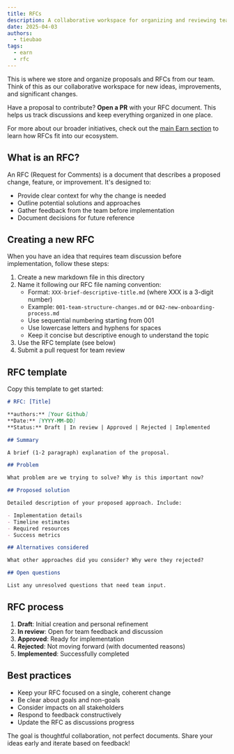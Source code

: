 ```yaml
---
title: RFCs
description: A collaborative workspace for organizing and reviewing team proposals, ideas, and significant changes through structured RFC documents
date: 2025-04-03
authors:
  - tieubao
tags:
  - earn
  - rfc
---
```


This is where we store and organize proposals and RFCs from our team. Think of this as our collaborative workspace for new ideas, improvements, and significant changes.

Have a proposal to contribute? **Open a PR** with your RFC document. This helps us track discussions and keep everything organized in one place.

For more about our broader initiatives, check out the [main Earn section](../earn/README.md) to learn how RFCs fit into our ecosystem.

## What is an RFC?

An RFC (Request for Comments) is a document that describes a proposed change, feature, or improvement. It's designed to:

- Provide clear context for why the change is needed
- Outline potential solutions and approaches
- Gather feedback from the team before implementation
- Document decisions for future reference

## Creating a new RFC

When you have an idea that requires team discussion before implementation, follow these steps:

1. Create a new markdown file in this directory
2. Name it following our RFC file naming convention:
   - Format: `XXX-brief-descriptive-title.md` (where XXX is a 3-digit number)
   - Example: `001-team-structure-changes.md` or `042-new-onboarding-process.md`
   - Use sequential numbering starting from 001
   - Use lowercase letters and hyphens for spaces
   - Keep it concise but descriptive enough to understand the topic
3. Use the RFC template (see below)
4. Submit a pull request for team review

## RFC template

Copy this template to get started:

```markdown
# RFC: [Title]

**authors:** [Your Github]
**Date:** [YYYY-MM-DD]
**Status:** Draft | In review | Approved | Rejected | Implemented

## Summary

A brief (1-2 paragraph) explanation of the proposal.

## Problem

What problem are we trying to solve? Why is this important now?

## Proposed solution

Detailed description of your proposed approach. Include:

- Implementation details
- Timeline estimates
- Required resources
- Success metrics

## Alternatives considered

What other approaches did you consider? Why were they rejected?

## Open questions

List any unresolved questions that need team input.
```

## RFC process

1. **Draft**: Initial creation and personal refinement
2. **In review**: Open for team feedback and discussion
3. **Approved**: Ready for implementation
4. **Rejected**: Not moving forward (with documented reasons)
5. **Implemented**: Successfully completed

## Best practices

- Keep your RFC focused on a single, coherent change
- Be clear about goals and non-goals
- Consider impacts on all stakeholders
- Respond to feedback constructively
- Update the RFC as discussions progress

The goal is thoughtful collaboration, not perfect documents. Share your ideas early and iterate based on feedback!

